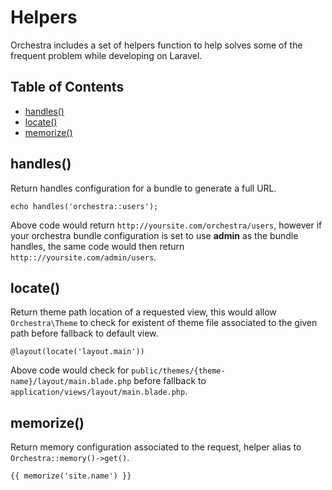 # Helpers

Orchestra includes a set of helpers function to help solves some of the frequent problem while developing on Laravel.

## Table of Contents
- [handles()](#handles)
- [locate()](#locate)
- [memorize()](#memorize)

<a name="handles"></a>
## handles()

Return handles configuration for a bundle to generate a full URL.

	echo handles('orchestra::users');

Above code would return `http://yoursite.com/orchestra/users`, however if your orchestra bundle configuration 
is set to use **admin** as the bundle handles, the same code would then return `http:://yoursite.com/admin/users`.

<a name="locate"></a>
## locate()

Return theme path location of a requested view, this would allow `Orchestra\Theme` to check for existent of theme file 
associated to the given path before fallback to default view.

	@layout(locate('layout.main'))

Above code would check for `public/themes/{theme-name}/layout/main.blade.php` before fallback to 
`application/views/layout/main.blade.php`.

<a name="memorize"></a>
## memorize()

Return memory configuration associated to the request, helper alias to `Orchestra::memory()->get()`.

	{{ memorize('site.name') }}
